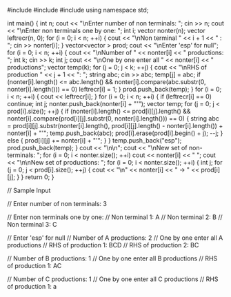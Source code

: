 #include <iostream>
#include <vector>
#include <string>
using namespace std;

int main()
{
int n;
cout << "\nEnter number of non terminals: ";
cin >> n;
cout << "\nEnter non terminals one by one: ";
int i;
vector<string> nonter(n);
vector<int> leftrecr(n, 0);
for (i = 0; i < n; ++i)
{
cout << "\nNon terminal " << i + 1 << " : ";
cin >> nonter[i];
}
vector<vector<string> > prod;
cout << "\nEnter 'esp' for null";
for (i = 0; i < n; ++i)
{
cout << "\nNumber of " << nonter[i] << " productions: ";
int k;
cin >> k;
int j;
cout << "\nOne by one enter all " << nonter[i] << " productions";
vector<string> temp(k);
for (j = 0; j < k; ++j)
{
cout << "\nRHS of production " << j + 1 << ": ";
string abc;
cin >> abc;
temp[j] = abc;
if (nonter[i].length() <= abc.length() && nonter[i].compare(abc.substr(0, nonter[i].length())) == 0)
leftrecr[i] = 1;
}
prod.push_back(temp);
}
for (i = 0; i < n; ++i)
{
cout << leftrecr[i];
}
for (i = 0; i < n; ++i)
{
if (leftrecr[i] == 0)
continue;
int j;
nonter.push_back(nonter[i] + "'");
vector<string> temp;
for (j = 0; j < prod[i].size(); ++j)
{
if (nonter[i].length() <= prod[i][j].length() && nonter[i].compare(prod[i][j].substr(0, nonter[i].length())) == 0)
{
string abc = prod[i][j].substr(nonter[i].length(), prod[i][j].length() - nonter[i].length()) + nonter[i] + "'";
temp.push_back(abc);
prod[i].erase(prod[i].begin() + j);
--j;
}
else
{
prod[i][j] += nonter[i] + "'";
}
}
temp.push_back("esp");
prod.push_back(temp);
}
cout << "\n\n";
cout << "\nNew set of non-terminals: ";
for (i = 0; i < nonter.size(); ++i)
cout << nonter[i] << " ";
cout << "\n\nNew set of productions: ";
for (i = 0; i < nonter.size(); ++i)
{
int j;
for (j = 0; j < prod[i].size(); ++j)
{
cout << "\n"
<< nonter[i] << " -> " << prod[i][j];
}
}
return 0;
}

// Sample Input

// Enter number of non terminals: 3

// Enter non terminals one by one:
// Non terminal 1: A
// Non terminal 2: B
// Non terminal 3: C

// Enter 'esp' for null
// Number of A productions: 2
// One by one enter all A productions
// RHS of production 1: BCD
// RHS of production 2: BC

// Number of B productions: 1
// One by one enter all B productions
// RHS of production 1: AC

// Number of C productions: 1
// One by one enter all C productions
// RHS of production 1: a
